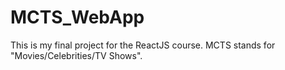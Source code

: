 # MCTS_WebApp
This is my final project for the ReactJS course. MCTS stands for "Movies/Celebrities/TV Shows".
